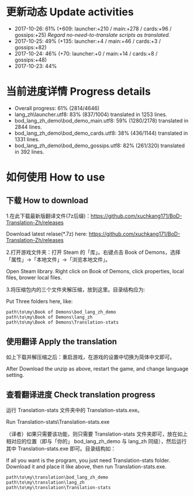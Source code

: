 # 更新动态 Update activities
* 2017-10-26: 61% (+609: launcher:+210 / main:+278 / cards:+96 / gossips:+25) *Regard no-need-to-translate scripts as translated.*
* 2017-10-25: 49% (+135: launcher:+4 / main:+46 / cards:+3 / gossips:+82)
* 2017-10-24: 46% (+70: launcher:+0 / main:+14 / cards:+8 / gossips:+48)
* 2017-10-23: 44%

# 当前进度详情 Progress details

* Overall progress: 61% (2814/4646)
* lang_zh\launcher.utf8: 83% (837/1004) translated in 1253 lines.
* bod_lang_zh_demo\bod_demo_main.utf8: 59% (1280/2178) translated in 2844 lines.
* bod_lang_zh_demo\bod_demo_cards.utf8: 38% (436/1144) translated in 1331 lines.
* bod_lang_zh_demo\bod_demo_gossips.utf8: 82% (261/320) translated in 392 lines.

# 如何使用 How to use

## 下载 How to download
1.在此下载最新版翻译文件(7z后缀)：https://github.com/xuchkang171/BoD-Translation-Zh/releases

Download latest relase(*.7z) here: https://github.com/xuchkang171/BoD-Translation-Zh/releases

2.打开游戏文件夹：打开 Steam 的「库」。右键点击 Book of Demons，选择「属性」->「本地文件」->「浏览本地文件」。

Open Steam library. Right click on Book of Demons, click properties, local files, brower local files.

3.将压缩包内的三个文件夹解压缩，放到这里。目录结构应为:

Put Three folders here, like:

    path\to\my\Book of Demons\bod_lang_zh_demo
    path\to\my\Book of Demons\lang_zh
    path\to\my\Book of Demons\Translation-stats

## 使用翻译 Apply the translation
如上下载并解压缩之后：重启游戏，在游戏的设置中切换为简体中文即可。

After Download the unzip as above, restart the game, and change language setting.

## 查看翻译进度 Check translation progress
运行 Translation-stats 文件夹中的 Translation-stats.exe。

Run Translation-stats\Translation-stats.exe

（译者）如果只需要该功能，则只需要 Translation-stats 文件夹即可，放在如上相对应的位置（即与「你的」 bod_lang_zh_demo 与 lang_zh 同级），然后运行其中 Translation-stats.exe 即可。目录结构如：

If all you want is the program, you just need Translation-stats folder. Download it and place it like above, then run Translation-stats.exe.   

    path\to\my\translation\bod_lang_zh_demo
    path\to\my\translation\lang_zh
    path\to\my\translation\Translation-stats